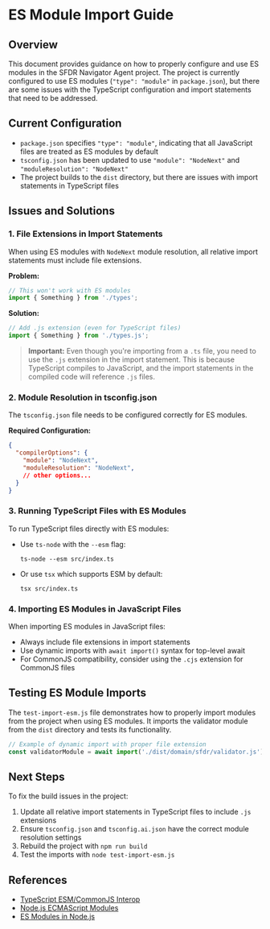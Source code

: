 # ES Module Import Guide

## Overview

This document provides guidance on how to properly configure and use ES modules in the SFDR Navigator Agent project. The project is currently configured to use ES modules (`"type": "module"` in `package.json`), but there are some issues with the TypeScript configuration and import statements that need to be addressed.

## Current Configuration

- `package.json` specifies `"type": "module"`, indicating that all JavaScript files are treated as ES modules by default
- `tsconfig.json` has been updated to use `"module": "NodeNext"` and `"moduleResolution": "NodeNext"`
- The project builds to the `dist` directory, but there are issues with import statements in TypeScript files

## Issues and Solutions

### 1. File Extensions in Import Statements

When using ES modules with `NodeNext` module resolution, all relative import statements must include file extensions.

**Problem:**
```typescript
// This won't work with ES modules
import { Something } from './types';
```

**Solution:**
```typescript
// Add .js extension (even for TypeScript files)
import { Something } from './types.js';
```

> **Important:** Even though you're importing from a `.ts` file, you need to use the `.js` extension in the import statement. This is because TypeScript compiles to JavaScript, and the import statements in the compiled code will reference `.js` files.

### 2. Module Resolution in tsconfig.json

The `tsconfig.json` file needs to be configured correctly for ES modules.

**Required Configuration:**
```json
{
  "compilerOptions": {
    "module": "NodeNext",
    "moduleResolution": "NodeNext",
    // other options...
  }
}
```

### 3. Running TypeScript Files with ES Modules

To run TypeScript files directly with ES modules:

- Use `ts-node` with the `--esm` flag:
  ```
  ts-node --esm src/index.ts
  ```

- Or use `tsx` which supports ESM by default:
  ```
  tsx src/index.ts
  ```

### 4. Importing ES Modules in JavaScript Files

When importing ES modules in JavaScript files:

- Always include file extensions in import statements
- Use dynamic imports with `await import()` syntax for top-level await
- For CommonJS compatibility, consider using the `.cjs` extension for CommonJS files

## Testing ES Module Imports

The `test-import-esm.js` file demonstrates how to properly import modules from the project when using ES modules. It imports the validator module from the `dist` directory and tests its functionality.

```javascript
// Example of dynamic import with proper file extension
const validatorModule = await import('./dist/domain/sfdr/validator.js');
```

## Next Steps

To fix the build issues in the project:

1. Update all relative import statements in TypeScript files to include `.js` extensions
2. Ensure `tsconfig.json` and `tsconfig.ai.json` have the correct module resolution settings
3. Rebuild the project with `npm run build`
4. Test the imports with `node test-import-esm.js`

## References

- [TypeScript ESM/CommonJS Interop](https://www.typescriptlang.org/docs/handbook/esm-node.html)
- [Node.js ECMAScript Modules](https://nodejs.org/api/esm.html)
- [ES Modules in Node.js](https://nodejs.org/api/packages.html#packages_package_json_and_file_extensions)